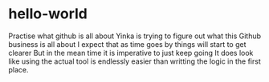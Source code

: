 # hello-world
Practise what github is all about
Yinka is trying to figure out what this Github business is all about
I expect that as time goes by things will start to get clearer
But in the mean time it is imperative to just keep going
It does look like using the actual tool is endlessly easier than writting the logic in the first place.
